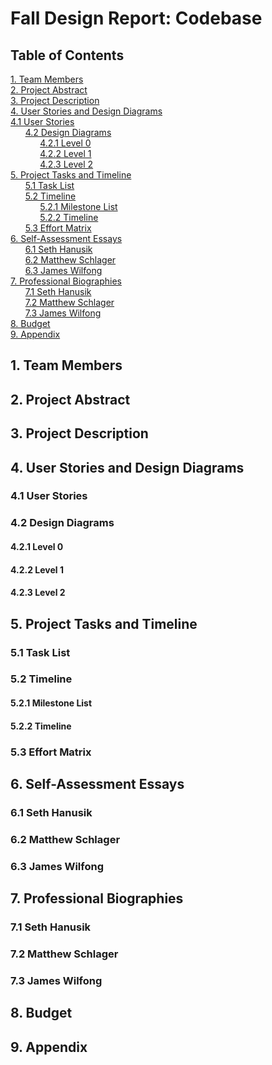 # Fall Design Report: Codebase

## Table of Contents	

[1. Team Members](#1)<br>
[2. Project Abstract](#2)<br>
[3. Project Description](#3)<br>
[4. User Stories and Design Diagrams](#4)<br>
[4.1 User Stories](#5)<br>
&nbsp;&nbsp;&nbsp;&nbsp;&nbsp;&nbsp;[4.2 Design Diagrams](#6)<br>
&nbsp;&nbsp;&nbsp;&nbsp;&nbsp;&nbsp;&nbsp;&nbsp;&nbsp;&nbsp;&nbsp;&nbsp;[4.2.1 Level 0](#7)<br>
&nbsp;&nbsp;&nbsp;&nbsp;&nbsp;&nbsp;&nbsp;&nbsp;&nbsp;&nbsp;&nbsp;&nbsp;[4.2.2 Level 1](#8)<br>
&nbsp;&nbsp;&nbsp;&nbsp;&nbsp;&nbsp;&nbsp;&nbsp;&nbsp;&nbsp;&nbsp;&nbsp;[4.2.3 Level 2](#9)<br>
[5. Project Tasks and Timeline](#10)<br>
&nbsp;&nbsp;&nbsp;&nbsp;&nbsp;&nbsp;[5.1 Task List](#11)<br>
&nbsp;&nbsp;&nbsp;&nbsp;&nbsp;&nbsp;[5.2 Timeline](#12)<br>
&nbsp;&nbsp;&nbsp;&nbsp;&nbsp;&nbsp;&nbsp;&nbsp;&nbsp;&nbsp;&nbsp;&nbsp;[5.2.1 Milestone List](#13)<br>
&nbsp;&nbsp;&nbsp;&nbsp;&nbsp;&nbsp;&nbsp;&nbsp;&nbsp;&nbsp;&nbsp;&nbsp;[5.2.2 Timeline](#14)<br>
&nbsp;&nbsp;&nbsp;&nbsp;&nbsp;&nbsp;[5.3 Effort Matrix](#15)<br>
[6. Self-Assessment Essays](#16)<br>
&nbsp;&nbsp;&nbsp;&nbsp;&nbsp;&nbsp;[6.1 Seth Hanusik](#17)<br>
&nbsp;&nbsp;&nbsp;&nbsp;&nbsp;&nbsp;[6.2 Matthew Schlager](#18)<br>
&nbsp;&nbsp;&nbsp;&nbsp;&nbsp;&nbsp;[6.3 James Wilfong](#19)<br>
[7. Professional Biographies](#20)<br>
&nbsp;&nbsp;&nbsp;&nbsp;&nbsp;&nbsp;[7.1 Seth Hanusik](#21)<br>
&nbsp;&nbsp;&nbsp;&nbsp;&nbsp;&nbsp;[7.2 Matthew Schlager](#22)<br>
&nbsp;&nbsp;&nbsp;&nbsp;&nbsp;&nbsp;[7.3 James Wilfong](#23)<br>
[8. Budget](#24)<br>
[9. Appendix](#25)<br>

## 1. Team Members <a name="1"></a>

## 2. Project Abstract <a name="2"></a>

## 3. Project Description <a name="3"></a>

## 4. User Stories and Design Diagrams <a name="4"></a>

### 4.1 User Stories <a name="5"></a>

### 4.2 Design Diagrams <a name="6"></a>

#### 4.2.1 Level 0 <a name="7"></a>

#### 4.2.2 Level 1 <a name="8"></a>

#### 4.2.3 Level 2 <a name="9"></a>

## 5. Project Tasks and Timeline <a name="10"></a>

### 5.1 Task List <a name="11"></a>

### 5.2 Timeline <a name="12"></a>

#### 5.2.1 Milestone List <a name="13"></a>

#### 5.2.2 Timeline <a name="14"></a>

### 5.3 Effort Matrix <a name="15"></a>

## 6. Self-Assessment Essays <a name="16"></a>

### 6.1 Seth Hanusik <a name="17"></a>

### 6.2 Matthew Schlager <a name="18"></a>

### 6.3 James Wilfong <a name="19"></a>

## 7. Professional Biographies <a name="20"></a>

### 7.1 Seth Hanusik <a name="21"></a>

### 7.2 Matthew Schlager <a name="22"></a>

### 7.3 James Wilfong <a name="23"></a>

## 8. Budget <a name="24"></a>

## 9. Appendix <a name="25"></a>

